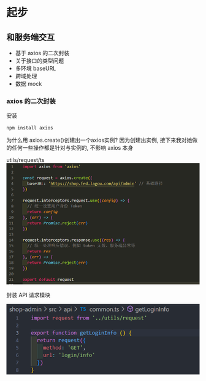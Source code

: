 # 起步
## 和服务端交互 
* 基于 axios 的二次封装
* 关于接口的类型问题
* 多环境 baseURL
* 跨域处理
* 数据 mock
### axios 的二次封装
安装
```
npm install axios 
```
为什么用 axios.create()创建出一个axios实例? 因为创建出实例, 接下来我对她做的任何一些操作都是针对与实例的, 不影响 axios 本身


utils/request/ts 
![图片](../.vuepress/public/images/ax1.png)

封装 API 请求模块

![图片](../.vuepress/public/images/ax2.png)



